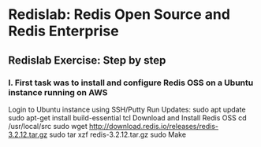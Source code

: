 # Redislab: Redis Open Source and Redis Enterprise
## Redislab Exercise: Step by step
### I. First task was to install and configure Redis OSS on a Ubuntu instance running on AWS

Login to Ubuntu instance using SSH/Putty
Run Updates:
sudo apt update
sudo apt-get install build-essential tcl
Download and Install Redis OSS
cd /usr/local/src
sudo wget http://download.redis.io/releases/redis-3.2.12.tar.gz
sudo tar xzf redis-3.2.12.tar.gz
sudo Make
